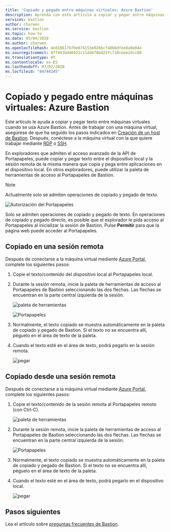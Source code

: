 ```yaml
---
title: 'Copiado y pegado entre máquinas virtuales: Azure Bastion'
description: Aprenda con este artículo a copiar y pegar entre máquinas virtuales de Azure al usar Bastion.
services: bastion
author: charwen
ms.service: bastion
ms.topic: how-to
ms.date: 05/04/2020
ms.author: charwen
ms.openlocfilehash: 4e818617b70e874153e026bcf40b6dfee8a8e04e
ms.sourcegitcommit: 877491bd46921c11dd478bd25fc718ceee2dcc08
ms.translationtype: HT
ms.contentlocale: es-ES
ms.lasthandoff: 07/02/2020
ms.locfileid: "84744245"
---
```

# <a name="copy-and-paste-to-a-virtual-machine-azure-bastion"></a>Copiado y pegado entre máquinas virtuales: Azure Bastion

Este artículo le ayuda a copiar y pegar texto entre máquinas virtuales cuando se usa Azure Bastion. Antes de trabajar con una máquina virtual, asegúrese de que ha seguido los pasos indicados en [Creación de un host de Bastion](bastion-create-host-portal.md). Después, conéctese a la máquina virtual con la que quiere trabajar mediante [RDP](bastion-connect-vm-rdp.md) o [SSH](bastion-connect-vm-ssh.md).

En exploradores que admiten el acceso avanzado de la API de Portapapeles, puede copiar y pegar texto entre el dispositivo local y la sesión remota de la misma manera que copia y pega entre aplicaciones en el dispositivo local. En otros exploradores, puede utilizar la paleta de herramientas de acceso al Portapapeles de Bastion.

>[!NOTE]
>Actualmente solo se admiten operaciones de copiado y pegado de texto.
>

   ![Autorización del Portapapeles](./media/bastion-vm-manage/allow.png)

Solo se admiten operaciones de copiado y pegado de texto. En operaciones de copiado y pegado directo, es posible que el explorador le pida acceso al Portapapeles al inicializar la sesión de Bastion. Pulse **Permitir** para que la página web puede acceder al Portapapeles.

## <a name="copy-to-a-remote-session"></a><a name="to"></a>Copiado en una sesión remota

Después de conectarse a la máquina virtual mediante [Azure Portal](https://portal.azure.com), complete los siguientes pasos:

1. Copie el texto/contenido del dispositivo local al Portapapeles local.
1. Durante la sesión remota, inicie la paleta de herramientas de acceso al Portapapeles de Bastion seleccionando las dos flechas. Las flechas se encuentran en la parte central izquierda de la sesión.

   ![paleta de herramientas](./media/bastion-vm-manage/left.png)

   ![Portapapeles](./media/bastion-vm-manage/clipboard.png)
1. Normalmente, el texto copiado se muestra automáticamente en la paleta de copiado y pegado de Bastion. Si el texto no se encuentra allí, péguelo en el área de texto de la paleta.
1. Cuando el texto esté en el área de texto, podrá pegarlo en la sesión remota.

   ![pegar](./media/bastion-vm-manage/local.png)

## <a name="copy-from-a-remote-session"></a><a name="from"></a>Copiado desde una sesión remota

Después de conectarse a la máquina virtual mediante [Azure Portal](https://portal.azure.com), complete los siguientes pasos:

1. Copie el texto/contenido de la sesión remota al Portapapeles remoto (con Ctrl-C).

   ![paleta de herramientas](./media/bastion-vm-manage/remote.png)
1. Durante la sesión remota, inicie la paleta de herramientas de acceso al Portapapeles de Bastion seleccionando las dos flechas. Las flechas se encuentran en la parte central izquierda de la sesión.

   ![Portapapeles](./media/bastion-vm-manage/clipboard2.png)
1. Normalmente, el texto copiado se muestra automáticamente en la paleta de copiado y pegado de Bastion. Si el texto no se encuentra allí, péguelo en el área de texto de la paleta.
1. Cuando el texto esté en el área de texto, podrá pegarlo en el dispositivo local.

   ![pegar](./media/bastion-vm-manage/local2.png)
 
## <a name="next-steps"></a>Pasos siguientes

Lea el artículo sobre [preguntas frecuentes de Bastion](bastion-faq.md).
